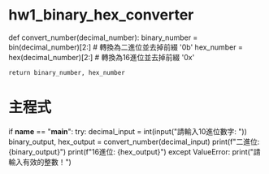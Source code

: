 # hw1_binary_hex_converter
def convert_number(decimal_number):
    binary_number = bin(decimal_number)[2:]  # 轉換為二進位並去掉前綴 '0b'
    hex_number = hex(decimal_number)[2:]  # 轉換為16進位並去掉前綴 '0x'
    
    return binary_number, hex_number

# 主程式
if __name__ == "__main__":
    try:
        decimal_input = int(input("請輸入10進位數字: "))
        binary_output, hex_output = convert_number(decimal_input)
        print(f"二進位: {binary_output}")
        print(f"16進位: {hex_output}")
    except ValueError:
        print("請輸入有效的整數！")

